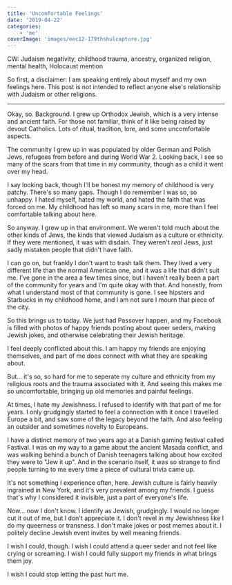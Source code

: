 ```yaml
---
title: 'Uncomfortable Feelings'
date: '2019-04-22'
categories:
    - 'me'
coverImage: 'images/eec12-179thshulcapture.jpg'
---
```


CW: Judaism negativity, childhood trauma, ancestry, organized religion, mental health, Holocaust mention

So first, a disclaimer: I am speaking entirely about myself and my own feelings here. This post is not intended to reflect anyone else's relationship with Judaism or other religions.

---

Okay, so. Background. I grew up Orthodox Jewish, which is a very intense and ancient faith. For those not familiar, think of it like being raised by devout Catholics. Lots of ritual, tradition, lore, and some uncomfortable aspects.

The community I grew up in was populated by older German and Polish Jews, refugees from before and during World War 2. Looking back, I see so many of the scars from that time in my community, though as a child it went over my head.

I say looking back, though I'll be honest my memory of childhood is very patchy. There's so many gaps. Though I do remember I was so, so unhappy. I hated myself, hated my world, and hated the faith that was forced on me. My childhood has left so many scars in me, more than I feel comfortable talking about here.

So anyway. I grew up in that environment. We weren't told much about the other kinds of Jews, the kinds that viewed Judaism as a culture or ethnicity. If they were mentioned, it was with disdain. They weren't _real_ Jews, just sadly mistaken people that didn't have faith.

I can go on, but frankly I don't want to trash talk them. They lived a very different life than the normal American one, and it was a life that didn't suit me. I've gone in the area a few times since, but I haven't really been a part of the community for years and I'm quite okay with that. And honestly, from what I understand most of that community is gone. I see hipsters and Starbucks in my childhood home, and I am not sure I mourn that piece of the city.

So this brings us to today. We just had Passover happen, and my Facebook is filled with photos of happy friends posting about queer seders, making Jewish jokes, and otherwise celebrating their Jewish heritage.

I feel deeply conflicted about this. I am happy my friends are enjoying themselves, and part of me does connect with what they are speaking about.

But... it's so, so hard for me to seperate my culture and ethnicity from my religious roots and the trauma associated with it. And seeing this makes me so uncomfortable, bringing up old memories and painful feelings.

At times, I hate my Jewishness. I refused to identify with that part of me for years. I only grudgingly started to feel a connection with it once I travelled Europe a bit, and saw some of the legacy beyond the faith. And also feeling an outsider and sometimes novelty to Europeans.

I have a distinct memory of two years ago at a Danish gaming festival called Fastival. I was on my way to a game about the ancient Masada conflict, and was walking behind a bunch of Danish teenagers talking about how excited they were to "Jew it up". And in the scenario itself, it was so strange to find people turning to me every time a piece of cultural trivia came up.

It's not something I experience often, here. Jewish culture is fairly heavily ingrained in New York, and it's very prevalent among my friends. I guess that's why I considered it invisible, just a part of everyone's life.

Now... now I don't know. I identify as Jewish, grudgingly. I would no longer cut it out of me, but I don't appreciate it. I don't revel in my Jewishness like I do my queerness or transness. I don't make jokes or post memes about it. I politely decline Jewish event invites by well meaning friends.

I wish I could, though. I wish I could attend a queer seder and not feel like crying or screaming. I wish I could fully support my friends in what brings them joy.

I wish I could stop letting the past hurt me.

